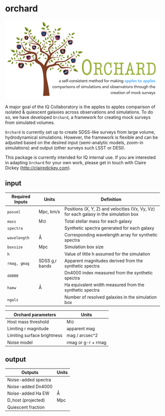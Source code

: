 # orchard

![Orchard logo](https://github.com/IQcollaboratory/orchard/blob/master/assets/orchard_logo.png)

A major goal of the IQ Collaboratory is the apples to apples comparison of isolated & quiescent galaxies across observations and simulations. To do so, we have developed `Orchard`, a framework for creating mock surveys from simulated volumes.

`Orchard` is currently set up to create SDSS-like surveys from large volume, hydrodynamical simulations. However, the framework is flexible and can be adjusted based on the desired input (semi-analytic models, zoom-in simulations) and output (other surveys such LSST or DESI).

This package is currently intended for IQ internal use. If you are interested in adapting `Orchard` for your own work, please get in touch with Claire Dickey (http://clairedickey.com).

## input

| Required Inputs           | Units | Definition      |
|---------------------------|-------|-----------------|
| ``posvel``          | Mpc,  km/s   | Positions (X, Y, Z) and velocities (Vx, Vy, Vz) for each galaxy in the simulation box |
| ``mass``            | M⊙    | Total stellar mass for each galaxy |
| ``spectra``         |       | Synthetic spectra generated for each galaxy |
| ``wavelength``      | Å     | Corresponding wavelength array for synthetic spectra |
| ``boxsize``         | Mpc   | Simulation box size |
| ``h``               |       | Value of little h assumed for the simulation |
| ``rmag, gmag``      | SDSS g,r bands | Apparent magnitudes derived from the synthetic spectra | 
| ``d4000``           |       | Dn4000 index measured from the synthetic spectra |
| ``haew``            | Å     | Ha equivalent width measured from the synthetic spectra |
| ``ngals``           |       | Number of resolved galaxies in the simulation box |

| Orchard parameters        | Units |
|---------------------------|-------|
| Host mass threshold       | M⊙    |
| Limiting r magnitude      | apparent mag   |
| Limiting surface brightness | mag / arcsec^2 |
| Noise model      | rmag or g-r + rmag  |

## output

| Outputs          | Units |
|------------------|-------|
| Noise-added spectra | |
| Noise-added Dn4000   |       |
| Noise-added Ha EW    | Å     |
| D_host (projected) | Mpc |
| Quiescent fraction | |
